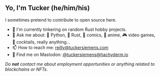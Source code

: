 ## Yo, I'm Tucker (he/him/his)

I sometimes pretend to contribute to open source here.

- 🔭 I'm currently tinkering on random Rust hobby projects.
- 💬 Ask me about: 🐍 Python, 🦀 Rust, 🦸 comics, 💢 anime, 🎮 video games, 🥃 cocktails, really anything... 
- 📫 How to reach me: reilly@tuckersiemens.com
- 🐘 Find me on Mastodon: <a rel="me" href="https://hachyderm.io/@tuckersiemens">&commat;tuckersiemens&commat;hachyderm.io</a>


_Do **not** contact me about employment opportunities or anything related to blockchains or NFTs._

